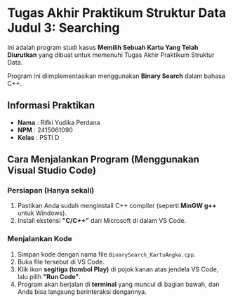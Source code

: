 # Tugas Akhir Praktikum Struktur Data Judul 3: Searching

Ini adalah program studi kasus **Memilih Sebuah Kartu Yang Telah Diurutkan** yang dibuat untuk memenuhi Tugas Akhir Praktikum Struktur Data.

Program ini diimplementasikan menggunakan **Binary Search** dalam bahasa C++.

## Informasi Praktikan
- **Nama**  : Rifki Yudika Perdana
- **NPM**   : 2415061090
- **Kelas** : PSTI D

## Cara Menjalankan Program (Menggunakan Visual Studio Code)

### Persiapan (Hanya sekali)
1. Pastikan Anda sudah menginstall C++ compiler (seperti **MinGW g++** untuk Windows).
2. Install ekstensi **"C/C++"** dari Microsoft di dalam VS Code.

### Menjalankan Kode
1. Simpan kode dengan nama file `BinarySearch_KartuAngka.cpp`.
2. Buka file tersebut di VS Code.
3. Klik ikon **segitiga (tombol Play)** di pojok kanan atas jendela VS Code, lalu pilih **"Run Code"**.
4. Program akan berjalan di **terminal** yang muncul di bagian bawah, dan Anda bisa langsung berinteraksi dengannya.
